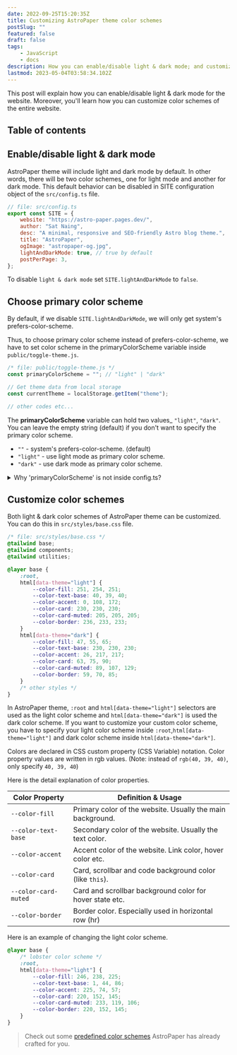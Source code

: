 ```yaml
---
date: 2022-09-25T15:20:35Z
title: Customizing AstroPaper theme color schemes
postSlug: ""
featured: false
draft: false
tags:
    - JavaScript
    - docs
description: How you can enable/disable light & dark mode; and customize color schemes of AstroPaper theme.
lastmod: 2023-05-04T03:58:34.102Z
---
```


This post will explain how you can enable/disable light & dark mode for the website. Moreover, you'll learn how you can customize color schemes of the entire website.

## Table of contents

## Enable/disable light & dark mode

AstroPaper theme will include light and dark mode by default. In other words, there will be two color schemes\_ one for light mode and another for dark mode. This default behavior can be disabled in SITE configuration object of the `src/config.ts` file.

```js
// file: src/config.ts
export const SITE = {
    website: "https://astro-paper.pages.dev/",
    author: "Sat Naing",
    desc: "A minimal, responsive and SEO-friendly Astro blog theme.",
    title: "AstroPaper",
    ogImage: "astropaper-og.jpg",
    lightAndDarkMode: true, // true by default
    postPerPage: 3,
};
```

To disable `light & dark mode` set `SITE.lightAndDarkMode` to `false`.

## Choose primary color scheme

By default, if we disable `SITE.lightAndDarkMode`, we will only get system's prefers-color-scheme.

Thus, to choose primary color scheme instead of prefers-color-scheme, we have to set color scheme in the primaryColorScheme variable inside `public/toggle-theme.js`.

```js
/* file: public/toggle-theme.js */
const primaryColorScheme = ""; // "light" | "dark"

// Get theme data from local storage
const currentTheme = localStorage.getItem("theme");

// other codes etc...
```

The **primaryColorScheme** variable can hold two values\_ `"light"`, `"dark"`. You can leave the empty string (default) if you don't want to specify the primary color scheme.

-   `""` - system's prefers-color-scheme. (default)
-   `"light"` - use light mode as primary color scheme.
-   `"dark"` - use dark mode as primary color scheme.

<details><summary>Why 'primaryColorScheme' is not inside config.ts?</summary>

> To avoid color flickering on page reload, we have to place the toggle-switch JavaScript codes as early as possible when the page loads. It solves the problem of flickering, but as a trade-off, we cannot use ESM imports anymore.

[Click here](https://docs.astro.build/en/reference/directives-reference/#isinline) to know more about Astro's `is:inline` script.

</details>

## Customize color schemes

Both light & dark color schemes of AstroPaper theme can be customized. You can do this in `src/styles/base.css` file.

```css
/* file: src/styles/base.css */
@tailwind base;
@tailwind components;
@tailwind utilities;

@layer base {
    :root,
    html[data-theme="light"] {
        --color-fill: 251, 254, 251;
        --color-text-base: 40, 39, 40;
        --color-accent: 0, 108, 172;
        --color-card: 230, 230, 230;
        --color-card-muted: 205, 205, 205;
        --color-border: 236, 233, 233;
    }
    html[data-theme="dark"] {
        --color-fill: 47, 55, 65;
        --color-text-base: 230, 230, 230;
        --color-accent: 26, 217, 217;
        --color-card: 63, 75, 90;
        --color-card-muted: 89, 107, 129;
        --color-border: 59, 70, 85;
    }
    /* other styles */
}
```

In AstroPaper theme, `:root` and `html[data-theme="light"]` selectors are used as the light color scheme and `html[data-theme="dark"]` is used the dark color scheme. If you want to customize your custom color scheme, you have to specify your light color scheme inside `:root`,`html[data-theme="light"]` and dark color scheme inside `html[data-theme="dark"]`.

Colors are declared in CSS custom property (CSS Variable) notation. Color property values are written in rgb values. (Note: instead of `rgb(40, 39, 40)`, only specify `40, 39, 40`)

Here is the detail explanation of color properties.

| Color Property       | Definition & Usage                                         |
| -------------------- | ---------------------------------------------------------- |
| `--color-fill`       | Primary color of the website. Usually the main background. |
| `--color-text-base`  | Secondary color of the website. Usually the text color.    |
| `--color-accent`     | Accent color of the website. Link color, hover color etc.  |
| `--color-card`       | Card, scrollbar and code background color (like `this`).   |
| `--color-card-muted` | Card and scrollbar background color for hover state etc.   |
| `--color-border`     | Border color. Especially used in horizontal row (hr)       |

Here is an example of changing the light color scheme.

```css
@layer base {
    /* lobster color scheme */
    :root,
    html[data-theme="light"] {
        --color-fill: 246, 238, 225;
        --color-text-base: 1, 44, 86;
        --color-accent: 225, 74, 57;
        --color-card: 220, 152, 145;
        --color-card-muted: 233, 119, 106;
        --color-border: 220, 152, 145;
    }
}
```

> Check out some [predefined color schemes](https://astro-paper.pages.dev/posts/predefined-color-schemes/) AstroPaper has already crafted for you.
